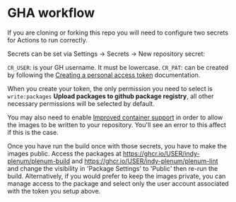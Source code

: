 # GHA workflow

If you are cloning or forking this repo you will need to configure two secrets for Actions to run correctly.

Secrets can be set via Settings -> Secrets -> New repository secret:

`CR_USER`: is your GH username.  It must be lowercase.
`CR_PAT`:  can be created by following the [Creating a personal access token](https://docs.github.com/en/github/authenticating-to-github/creating-a-personal-access-token) documentation.

When you create your token, the only permission you need to select is `write:packages` **Upload packages to github package registry**, all other necessary permissions will be selected by default.

You may also need to enable [Improved container support](https://docs.github.com/en/packages/guides/enabling-improved-container-support) in order to allow the images to be written to your repository.  You'll see an error to this affect if this is the case.

Once you have run the build once with those secrets, you have to make the images public.  Access the packages at https://ghcr.io/USER/indy-plenum/plenum-build and https://ghcr.io/USER/indy-plenum/plenum-lint and change the visibility in 'Package Settings' to 'Public' then re-run the build.  Alternatively, if you would prefer to keep the images private, you can manage access to the package and select only the user account associated with the token you setup above.